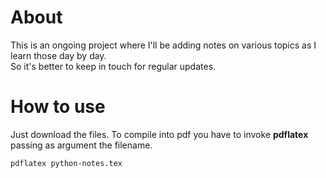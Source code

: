 # About
This is an ongoing project where I'll be adding notes on various topics as I learn those day by day.  
So it's better to keep in touch for regular updates.

# How to use
Just download the files. To compile into pdf you have to invoke **pdflatex** passing as argument the filename.  
```
pdflatex python-notes.tex
```
